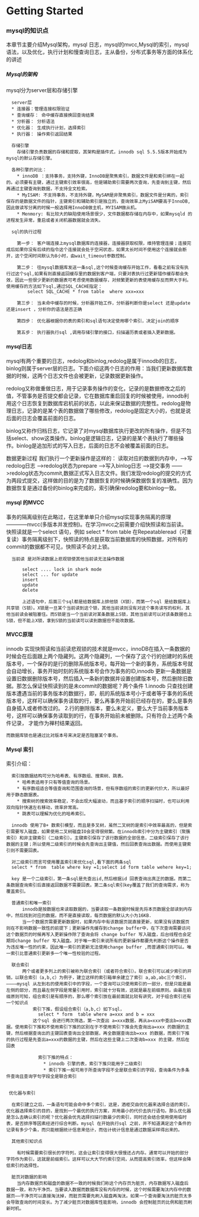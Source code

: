 # Getting Started

### mysql的知识点
本章节主要介绍Mysql架构，mysql 日志，mysql的mvcc,Mysql的索引，mysql语法，以及优化，执行计划和慢查询日志，主从备份，分布式事务等方面的体系化的讲述

##### Mysql的架构
  mysql分为server层和存储引擎

      server层
      * 连接器：管理连接权限验证
      * 查询缓存： 命中缓存直接换回查询结果
      * 分析器： 分析语法
      * 优化器： 生成执行计划，选择索引
      * 执行器： 操作索引返回结果

      存储引擎
        存储引擎负责数据的存储和提取，其架构是插件式，innodb sql 5.5.5版本开始成为mysql的默认存储引擎。

      各种引擎的对比：
        * innoDB ：支持事务，支持外键，InnoDB是聚焦索引，数据文件是和索引绑在一起的。必须要有主键，通过主键索引效率很高，但是辅助索引需要两次查询，先查询到主键，然后再通过主键查询到数据，不支持全文检索。
        * MyISAM: 不支持事务，不支持外键，MySAM是非聚焦索引，数据文件是分离的，索引保存的是数据文件的指针，主键索引和辅助索引是独立的，查询效率上MyiSAM要高于InnoDB,因此做读写分离的时候一般选择用InnoDB做主机，MYISAM做从机。
        * Menmory: 有比较大的缺陷使用场景很少，文件数据都存储在内存中，如果mysqld 的进程发生异常，重启或者关闭机器数据就会消失。

      sql的执行过程

        第一步： 客户端连接上mysql数据库的连接器，连接器获取权限，维持管理连接；连接完成后如果你没有后续的指令这个连接就会处于空闲状态，如果太长时间不使用这个连接就会断开，这个空闲时间默认为8小时，由wait_timeout参数控制。

        第二步： 往mysql数据库发送一条sql,这个时候查询缓存开始工作，看看之前有没有执行过这个sql,如果有则直接返回缓存里的数据到客户端，只要对表执行过更新错作缓存都会失效，因此一些很少更新的数据表可考虑使用数据缓存，对频繁更新的表使用缓存反而弊大于利。使用缓存的方法如下sql,通过SQL_CACHE指定：
            select SQL_CACHE * from table  where xxx=xxx

        第三步： 当未命中缓存的时候，分析器开始工作，分析器判断你是select 还是update 还是insert ，分析你的语法是否正确

        第四步： 优化器根据你的表的索引和sql语句决定使用哪个索引，决定join的顺序

        第五步： 执行器执行sql ,调用存储引擎的接口，扫描遍历表或者插入更新数据。

#### mysql日志
  mysql有两个重要的日志，redolog和binlog,redolog是属于innodb的日志，binlog则属于server层的日志。下面介绍这两个日志的作用：当我们更新数据库数据的时候，这两个日志文件也会被更新，记录数据更新操作。

  redolog又称做重做日志，用于记录事务操作的变化，记录的是数据修改之后的值，不管事务是否提交都会记录，它在数据库重启回复的时候被使用，innodb利用这个日志恢复到数据库宕机前的状态，以此来保证数据的完整性。redolog是物理日志，记录的是某个表的数据做了哪些修改，redolog是固定大小的，也就是说后面的日志会覆盖前面的日志。

  binlog又称作归档日志，它记录了对mysql数据库执行更改的所有操作，但是不包括select、show这类操作。binlog是逻辑日志，记录的是某个表执行了哪些操作。binlog是追加形式的写入日志，后面的日志不会被覆盖前面的日志。

  数据更新过程
      我们执行一个更新操作是这样的： 读取对应的数据到内存中，——>写redolog日志 ——>redolog状态为prepare ——>写入binlog日志 ——>提交事务 ——>redolog状态为commit,数据正式写入日志文件。我们发现redolog的提交的方式为两段式提交，这样做的目的是为了数据恢复的时候确保数据恢复的准确性。因为数据恢复是通过备份的binlog来完成的，索引确保redolog要和binlog一致。


#### mysql 的MVCC
  事务的隔离级别在此略过，在这里单单只介绍mysql实现事务隔离的原理 ————mvcc(多版本并发控制)。在学习mvcc之前需要介绍快照读和当前读。
      快照读就是一个select 语句，例如
        select * from table
        在Repeatableread（可重复读）事务隔离级别下，快照读的特点是获取当前数据库的快照数据，对所有的commit的数据都不可见，快照读不会对上锁。

      当前读 是对所读数据上悲观锁使其他当前读无法操作数据

          select .... lock in shark mode
          select ... for update
          insert
          update
          delete

          上述语句中，后面三个sql都是给数据库上排他锁（X锁），而第一个sql 是给数据库上共享锁（S锁）。X锁是一旦某个当前读到这个锁，其他当前读则没有对这个事务读写的权利，其他当前读会被阻塞住。而S锁是当一个当前读对某条数据上S锁，其他当前读可以对该条数据也上S锁，但不能上X锁，拿到S锁的当前读可以读到数据但不能改数据。


#### MVCC原理
  innodb 实现快照读和当前读悲观锁的技术就是mvcc，innoDB在插入一条数据的时候会在后面跟上两个隐藏列。这两个隐藏列，一个保存了这个行的创建时的系统版本号，一个保存的是行的删除系统版本号。每开始一个新的事务，系统版本号就会自动增长，事务开始时刻的系统版本号会作为事务的ID,innodb 更新一条数据是设置旧数据删除版本号，然后插入一条新的数据并设置创建版本号，然后删除旧数据。那怎么保证快照读到的是未commit的数据呢？两个条件
      1.innodb 只查找创建版本遭遇当前的事务版本的数据行，即，航的系统版本号小于或者等于事务的系统版本号，这样可以确保事务读取的行，要么再事务开始前已经存在的，要么是事务自身插入或者修改过的。
      2.行的删除版本，要么未定义，要么大于当前事务版本号，这样可以确保事务读取到的行，在事务开始前未被删除。只有符合上述两个条件记录， 才能作为禅村结果返回。

    而数据库锁也是通过比对版本号来决定是否阻塞某个事务。

#### Mysql 索引
  索引介绍：
  
      索引按数据结构可分为哈希表、有序数组、搜索树、跳表。
        * 哈希表适用于只有等值查询的场景。
        * 有序数组适合等值查询和范围查询的场景，但有序数组的索引的更新代价大，所以最好用于静态数据表。
        * 搜索树的搜索效率稳定，不会出现大幅波动，而且基于索引的顺序扫描时，也可以利用双向指针快速左右移动，效率非常高。
        * 跳表可以理解为优化的哈希索引。

      innodb 使用了B+ 数索引模型，而且是多叉树，虽然二叉树的是索引中效率最高的，但是索引需要写入磁盘，如果使用二叉树磁盘IO会变得很频繁。在innodb索引中分为主键索引（聚簇索引）和非主键索引（二级索引）。主键索引保存了该行数据的全部信息，二级索引保存了该行数据的主键；所以使用二级索引的时候会先查询出主键值，然后回表查询出数据。而使用主键索引则不需要回表。

      对二级索引而言可使用覆盖索引来优化sql,看下面的两条sql
      select * from  table where key =1;select id form table wehere key=1;

      key 是一个二级索引，第一条sql是先查出id,然后根据id 回表查询出真正的数据。而第二条数据查询索引后直接返回数据不需要回表。第二条sql索引key覆盖了我们的查询需求，称为覆盖索引。

      普通索引和唯一索引
          innodb是按数据也来读取数据的，当要读取一条数据时候是先将本页数据全部读到内存中，然后找到对应的数据，而不是直接读取，每页数据的默认大小为16KB.
          当一个数据页需要更新数据时，如果内存中有该数据页就直接更新，如果没有该数据页则在不影响数据一致性的前提下；更新操作先缓存到change buffer中，在下次查询需要访问这个数据页的时候再写入更新操作除了查询会将 change buffer 写入磁盘，后台线程也会定期将change buffer 写入磁盘。对于唯一索引来说所有的更新操作都要先判断这个操作是否为违反唯一性的约束，因此唯一索引的更新无法使用change buffer ,而普通索引则可以。唯一索引比普通索引更新多一个唯一性校验的过程。

      联合索引
          两个或者更多列上的索引被称为联合索引（或者符合索引）。联合索引可以减少索引的开销，以联合索引（a,b,c）为例子，建立这样的索引箱单余建立了索引 a,ab,abc三个索引，————mysql 从左到右的使用索引中的字段，一个查询可以只使用索引的一部分，但是只能是最左侧的部分，而且最左侧字段是常量引用时，索引就十分有效，这就是最左前缀原则。由最左前缀原则可知，组合索引是有顺序的，那么哪个索引放在最前面就比较有讲究，对于组合索引还有一个知识点
              索引下推，假设组合索引（a,b,c）如下sql，
                select * form  table where a=xxx and b = xxx
              这个sql 会进行两次筛选，第一次查出 a=xxx数据，再从a=xxx中查出b=xxx数据。使用索引下推和不使用索引下推的区别在于不使用索引下推会先查询出a=xxx 的数据的主键，然后根据查询出的主键回表查询出全部数据，再全数据查询出b=xxx 的数据，而索引下推的执行过程是先查出a=xxx的数据的主键，然后在这些主键上二次查询b=xxx 的主键，然后在回表

                索引下推的特点：
                  * innodb 引擎的表，索引下推只能用于二级索引
                  * 索引下推一般可用于所查询字段不全是联合索引的字段，查询条件为多条件查询且查询字句字段全是联合索引

                
     优化器与索引

      在索引建立之后，一条语句可能会命中多个索引，这是，酒柜交由优化器来选择合适的索引，优化器选择索引的目的，是找到一个最优的执行方案，并用最小的代价去执行语句。那么优化器是怎么去确认索引的呢？优化器会优先选择扫描行数最少的索引，同时还会结合使用使用临时表，是否排序等因素经进行综合判断。mysql 在开始执行sql 之前，并不知道满足这个条件的记录有多少个条，而只能根据统计信息来估计，而估计统计信息是通过数据采样得出来的。

      其他索引知识点

        有时候需要索引很长的字符列，这会让索引变得很大很慢还占内存。通常可以开始的部分字符作为索引，这就是前缀索引。这样可以大大节约索引空间，从而提高索引效率，但这样会降低索引的选择性。

      脏页对数据的影响
        当内存数据页和磁盘的数据不一致的时候我们称这个内存页为脏页，内存数据写入磁盘后数据一致，称为干净页。当要读入数据而数据库没有内存的时候，这个时候需要淘汰内存中的数据页——干净页可以直接淘汰掉，而脏页需要先刷入磁盘再淘汰。如果一个查询要淘汰的脏页太多会导致查询的时间变长。为了减少脏页对数据库性能影响，innodb 会控制脏页的比例和脏页刷新时机。

      
  
